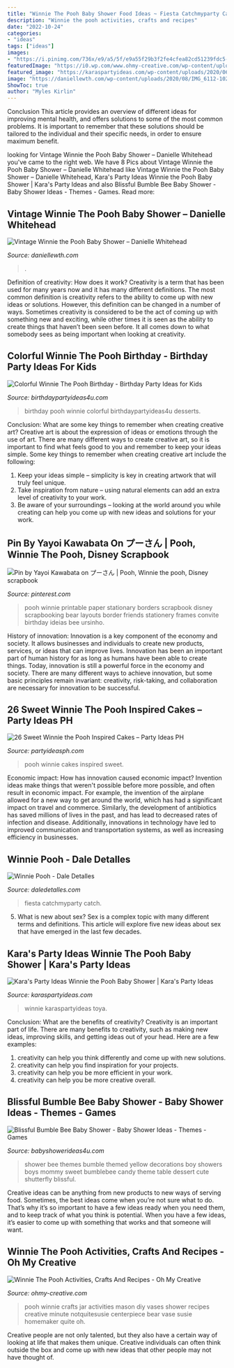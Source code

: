 ```yaml
---
title: "Winnie The Pooh Baby Shower Food Ideas ~ Fiesta Catchmyparty Catch"
description: "Winnie the pooh activities, crafts and recipes"
date: "2022-10-24"
categories:
- "ideas"
tags: ["ideas"]
images:
- "https://i.pinimg.com/736x/e9/a5/5f/e9a55f29b3f2fe4cfea82cd51239fdc5--stationary-printable-m-photos.jpg"
featuredImage: "https://i0.wp.com/www.ohmy-creative.com/wp-content/uploads/2018/08/Together-tall.jpg?resize=700%2C1042&amp;ssl=1"
featured_image: "https://karaspartyideas.com/wp-content/uploads/2020/06/Winnie-the-Pooh-Baby-Shower-via-Karas-Party-Ideas-KarasPartyIdeas.com9_.jpeg"
image: "https://daniellewth.com/wp-content/uploads/2020/08/IMG_6112-1024x1536.jpg"
ShowToc: true
author: "Myles Kirlin"
---
```



Conclusion
This article provides an overview of different ideas for improving mental health, and offers solutions to some of the most common problems. It is important to remember that these solutions should be tailored to the individual and their specific needs, in order to ensure maximum benefit.

	

		
looking for Vintage Winnie the Pooh Baby Shower – Danielle Whitehead you've came to the right web. We have 8 Pics about Vintage Winnie the Pooh Baby Shower – Danielle Whitehead like Vintage Winnie the Pooh Baby Shower – Danielle Whitehead, Kara&#039;s Party Ideas Winnie the Pooh Baby Shower | Kara&#039;s Party Ideas and also Blissful Bumble Bee Baby Shower - Baby Shower Ideas - Themes - Games. Read more:
		
    
## Vintage Winnie The Pooh Baby Shower – Danielle Whitehead

<img loading=lazy src="https://daniellewth.com/wp-content/uploads/2020/08/IMG_6112-1024x1536.jpg" onerror="this.onerror=null;this.src='https://tse3.mm.bing.net/th?id=OIP.UskuR-Pmu3hZ1mNsW8-78wHaLH&amp;pid=15.1';" alt="Vintage Winnie the Pooh Baby Shower – Danielle Whitehead">

_Source: daniellewth.com_

>. 

	

Definition of creativity: How does it work?
Creativity is a term that has been used for many years now and it has many different definitions. The most common definition is creativity refers to the ability to come up with new ideas or solutions. However, this definition can be changed in a number of ways. Sometimes creativity is considered to be the act of coming up with something new and exciting, while other times it is seen as the ability to create things that haven’t been seen before. It all comes down to what somebody sees as being important when looking at creativity.

    
## Colorful Winnie The Pooh Birthday - Birthday Party Ideas For Kids

<img loading=lazy src="https://www.birthdaypartyideas4u.com/wp-content/uploads/2016/05/Colorful-Winnie-The-Pooh-Birthday-Desserts-600x891.jpg" onerror="this.onerror=null;this.src='https://tse3.mm.bing.net/th?id=OIP.hITidikSgmSQZm-yBY8LqAHaK_&amp;pid=15.1';" alt="Colorful Winnie The Pooh Birthday - Birthday Party Ideas for Kids">

_Source: birthdaypartyideas4u.com_

>birthday pooh winnie colorful birthdaypartyideas4u desserts. 

	

Conclusion: What are some key things to remember when creating creative art?
Creative art is about the expression of ideas or emotions through the use of art. There are many different ways to create creative art, so it is important to find what feels good to you and remember to keep your ideas simple. Some key things to remember when creating creative art include the following:
1. Keep your ideas simple – simplicity is key in creating artwork that will truly feel unique.
2. Take inspiration from nature – using natural elements can add an extra level of creativity to your work.
3. Be aware of your surroundings – looking at the world around you while creating can help you come up with new ideas and solutions for your work.

    
## Pin By Yayoi Kawabata On プーさん | Pooh, Winnie The Pooh, Disney Scrapbook

<img loading=lazy src="https://i.pinimg.com/736x/e9/a5/5f/e9a55f29b3f2fe4cfea82cd51239fdc5--stationary-printable-m-photos.jpg" onerror="this.onerror=null;this.src='https://tse2.mm.bing.net/th?id=OIP.IwmEkVd9dmSb8QOwdOW8pwHaJj&amp;pid=15.1';" alt="Pin by Yayoi Kawabata on プーさん | Pooh, Winnie the pooh, Disney scrapbook">

_Source: pinterest.com_

>pooh winnie printable paper stationary borders scrapbook disney scrapbooking bear layouts border friends stationery frames convite birthday ideias bee ursinho. 

	

History of innovation:
Innovation is a key component of the economy and society. It allows businesses and individuals to create new products, services, or ideas that can improve lives. Innovation has been an important part of human history for as long as humans have been able to create things. Today, innovation is still a powerful force in the economy and society. There are many different ways to achieve innovation, but some basic principles remain invariant: creativity, risk-taking, and collaboration are necessary for innovation to be successful.

    
## 26 Sweet Winnie The Pooh Inspired Cakes – Party Ideas PH

<img loading=lazy src="http://www.partyideasph.com/wp-content/uploads/2017/02/Party-Ideas-PH-26-Winnie-the-Pooh-Inspired-Cakes-1.jpg" onerror="this.onerror=null;this.src='https://tse1.mm.bing.net/th?id=OIP.Shhdi2wToToh1G8GlIL-KgHaLH&amp;pid=15.1';" alt="26 Sweet Winnie the Pooh Inspired Cakes – Party Ideas PH">

_Source: partyideasph.com_

>pooh winnie cakes inspired sweet. 

	

Economic impact: How has innovation caused economic impact?
Invention ideas make things that weren't possible before more possible, and often result in economic impact. For example, the invention of the airplane allowed for a new way to get around the world, which has had a significant impact on travel and commerce. Similarly, the development of antibiotics has saved millions of lives in the past, and has lead to decreased rates of infection and disease. Additionally, innovations in technology have led to improved communication and transportation systems, as well as increasing efficiency in businesses.

    
## Winnie Pooh - Dale Detalles

<img loading=lazy src="https://i1.wp.com/www.daledetalles.com/wp-content/uploads/2016/06/11-2.jpg" onerror="this.onerror=null;this.src='https://tse1.mm.bing.net/th?id=OIP.5k4Rq4UlvWygeMgfMuhGGAHaJ4&amp;pid=15.1';" alt="Winnie Pooh - Dale Detalles">

_Source: daledetalles.com_

>fiesta catchmyparty catch. 

	

5. What is new about sex?
Sex is a complex topic with many different terms and definitions. This article will explore five new ideas about sex that have emerged in the last few decades.

    
## Kara&#039;s Party Ideas Winnie The Pooh Baby Shower | Kara&#039;s Party Ideas

<img loading=lazy src="https://karaspartyideas.com/wp-content/uploads/2020/06/Winnie-the-Pooh-Baby-Shower-via-Karas-Party-Ideas-KarasPartyIdeas.com9_.jpeg" onerror="this.onerror=null;this.src='https://tse1.mm.bing.net/th?id=OIP.DsSD57i3bgH2G0gsvGYIjgHaJ3&amp;pid=15.1';" alt="Kara&#039;s Party Ideas Winnie the Pooh Baby Shower | Kara&#039;s Party Ideas">

_Source: karaspartyideas.com_

>winnie karaspartyideas toya. 

	

Conclusion: What are the benefits of creativity?
Creativity is an important part of life. There are many benefits to creativity, such as making new ideas, improving skills, and getting ideas out of your head. Here are a few examples: 
1. creativity can help you think differently and come up with new solutions.
2. creativity can help you find inspiration for your projects.
3. creativity can help you be more efficient in your work.
4. creativity can help you be more creative overall.

    
## Blissful Bumble Bee Baby Shower - Baby Shower Ideas - Themes - Games

<img loading=lazy src="http://www.babyshowerideas4u.com/wp-content/uploads/2016/08/Blissful-Bumble-Bee-Baby-Shower-Candies.jpg" onerror="this.onerror=null;this.src='https://tse1.mm.bing.net/th?id=OIP.A083jwlksHkHlxiditVlUwHaLH&amp;pid=15.1';" alt="Blissful Bumble Bee Baby Shower - Baby Shower Ideas - Themes - Games">

_Source: babyshowerideas4u.com_

>shower bee themes bumble themed yellow decorations boy showers boys mommy sweet bumblebee candy theme table dessert cute shutterfly blissful. 

	

Creative ideas can be anything from new products to new ways of serving food. Sometimes, the best ideas come when you’re not sure what to do. That’s why it’s so important to have a few ideas ready when you need them, and to keep track of what you think is potential. When you have a few ideas, it’s easier to come up with something that works and that someone will want.

    
## Winnie The Pooh Activities, Crafts And Recipes - Oh My Creative

<img loading=lazy src="https://i0.wp.com/www.ohmy-creative.com/wp-content/uploads/2018/08/Together-tall.jpg?resize=700%2C1042&amp;ssl=1" onerror="this.onerror=null;this.src='https://tse3.mm.bing.net/th?id=OIP.nBlK1rLxU6uj2irNXe_e3gHaLB&amp;pid=15.1';" alt="Winnie The Pooh Activities, Crafts And Recipes - Oh My Creative">

_Source: ohmy-creative.com_

>pooh winnie crafts jar activities mason diy vases shower recipes creative minute notquitesusie centerpiece bear vase susie homemaker quite oh. 

	

Creative people are not only talented, but they also have a certain way of looking at life that makes them unique. Creative individuals can often think outside the box and come up with new ideas that other people may not have thought of.

